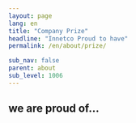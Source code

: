 ```yaml
---
layout: page
lang: en
title: "Company Prize"
headline: "Innetco Proud to have"
permalink: /en/about/prize/

sub_nav: false
parent: about
sub_level: 1006
---
```


## we are proud of...
